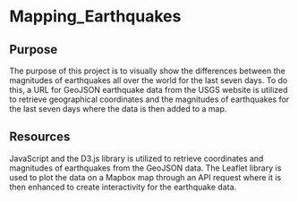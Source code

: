 # Mapping_Earthquakes

## Purpose
The purpose of this project is to visually show the differences between the magnitudes of earthquakes all over the world for the last seven days. To do this, a URL for GeoJSON earthquake data from the USGS website is utilized to retrieve geographical coordinates and the magnitudes of earthquakes for the last seven days where the data is then added to a map.

## Resources
JavaScript and the D3.js library is utilized to retrieve coordinates and magnitudes of earthquakes from the GeoJSON data. The Leaflet library is used to plot the data on a Mapbox map through an API request where it is then enhanced to create interactivity for the earthquake data.
